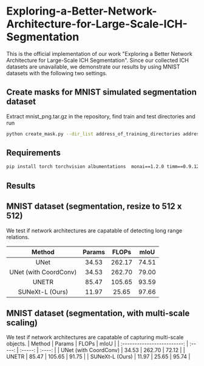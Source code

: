 # Exploring-a-Better-Network-Architecture-for-Large-Scale-ICH-Segmentation
This is the official implementation of our work "Exploring a Better Network Architecture for Large-Scale ICH Segmentation". Since our collected ICH datasets are unavailable, we demonstrate our results by using MNIST datasets with the following two settings.

## Create masks for MNIST simulated segmentation dataset
   Extract mnist_png.tar.gz in the repository, find train and test directories and run 
   ```bash
   python create_mask.py --dir_list address_of_training_directories address_of_testing_directories
   ```

## Requirements
   ```bash
   pip install torch torchvision albumentations  monai==1.2.0 timm==0.9.12
   ```


## Results

## MNIST dataset (segmentation, resize to 512 x 512)
We test if network architectures are capatable of detecting long range relations. 

|     Method                   |  Params |  FLOPs  |  mIoU  |
| :-------------------------:  | :-----: | :-----: | :----: |
|     UNet                     |  34.53  |  262.17 |  74.51 |
|     UNet (with  CoordConv)   |  34.53  |  262.70 |  79.00 |
|     UNETR                    |  85.47  |  105.65 |  93.59 |
|     SUNeXt-L (Ours)          |  11.97  |  25.65  |  97.66 |

## MNIST dataset (segmentation, with multi-scale scaling)
We test if network architectures are capatable of capturing multi-scale objects. 
|     Method                   |  Params |  FLOPs  |  mIoU  |
| :-------------------------:  | :-----: | :-----: | :----: |
|     UNet (with  CoordConv)   |  34.53  |  262.70 |  72.12 |
|     UNETR                    |  85.47  |  105.65 |  91.75 |
|     SUNeXt-L (Ours)          |  11.97  |  25.65  |  95.74 |
